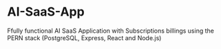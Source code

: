 # AI-SaaS-App
Ffully functional AI SaaS Application with Subscriptions billings using the PERN stack (PostgreSQL, Express, React and Node.js)
